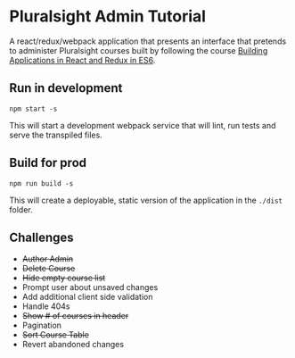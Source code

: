 # Pluralsight Admin Tutorial
A react/redux/webpack application that presents an interface that pretends to administer Pluralsight courses built by following the course [Building Applications in React and Redux in ES6](https://app.pluralsight.com/library/courses/react-redux-react-router-es6/table-of-contents).

## Run in development
```npm start -s ```

This will start a development webpack service that will lint, run tests and serve the transpiled files.

## Build for prod
```npm run build -s```

This will create a deployable, static version of the application in the `./dist` folder.

## Challenges
- ~~Author Admin~~
- ~~Delete Course~~
- ~~Hide empty course list~~
- Prompt user about unsaved changes
- Add additional client side validation
- Handle 404s
- ~~Show # of courses in header~~
- Pagination
- ~~Sort Course Table~~
- Revert abandoned changes
